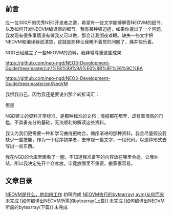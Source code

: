 ## 前言

应一位300斤的优秀NEO开发者之邀，希望有一些文字能够解答NEOVM的细节，以及如何开发NEOVM编译器的细节。我有某种强迫症，如果你提出了一个问题，我发现有很多事情没有做我又可以做，那会让我彻夜难眠。缺失一些文字把NEOVM和编译器说清楚，这就是那种让我睡不着觉的问题了，痛并快乐着。

NGD已经建立了一些NEOVM的资料，我非常尊重这些成果

https://github.com/neo-ngd/NEO3-Development-Guide/tree/master/cn/%E8%99%9A%E6%8B%9F%E6%9C%BA

https://github.com/neo-ngd/NEO3-Development-Guide/tree/master/en/NeoVM

我恨我自己，因为我还是要说出那个转折词汇：

但是

NGD建立的资料非常标准，是那种标准的文档：情报都在那里，却有着很高的门槛，不具备充分的基础，无法顺利的解读这些资料。

我认为我们更需要一种和学习曲线更吻合，循序渐进的那种资料。我会尽量假设我缺少一些技能，作为一个程序初学者，去审视一篇文字，一段代码。以这种形式去写出一些东西。

我在NGD的仓库里面看了一圈，不知道我准备写的内容放在哪里合适，让我纠结，所以我决定先开个仓库放。毕竟放哪里不重要，搬家很容易。

## 文章目录
[NEOVM是什么，他如何工作](page01/page01.md) 初稿完成
[NEOVM执行的bytearray(.avm)从何而来](page02/page02.md) 未完成
[如何编译出NEOVM所需的bytearray(上篇)] 未完成
[如何编译出NEOVM所需的bytearray(下篇)] 未完成
